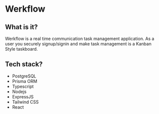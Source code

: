 # Werkflow

## What is it?
Werkflow is a real time communication task management application.
As a user you securely signup/signin and make task management is a Kanban Style taskboard.

## Tech stack?
- PostgreSQL 
- Prisma ORM
- Typescript 
- Nodejs 
- ExpressJS
- Tailwind CSS
- React

